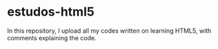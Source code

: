 # estudos-html5
In this repository, I upload all my codes written on learning HTML5, with comments explaining the code.
